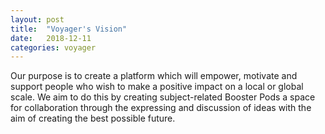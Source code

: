 ```yaml
---
layout: post
title:  "Voyager's Vision"
date:   2018-12-11 
categories: voyager
---
```


Our purpose is to create a platform which will empower, motivate and support people who wish to make a positive impact on a local or global scale. We aim to do this by creating subject-related Booster Pods a space for collaboration through the expressing and discussion of ideas with the aim of creating the best possible future. 

